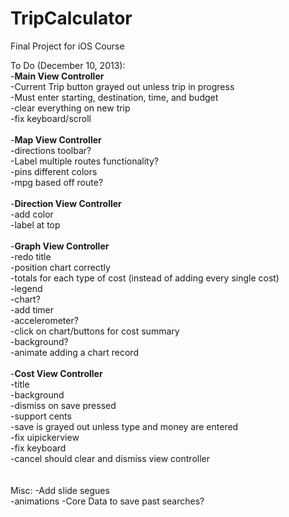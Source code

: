 TripCalculator
==============

Final Project for iOS Course

To Do (December 10, 2013):<br>
-<b>Main View Controller</b><br>
-Current Trip button grayed out unless trip in progress<br>
-Must enter starting, destination, time, and budget<br>
-clear everything on new trip<br>
-fix keyboard/scroll<br>
<br>
-<b>Map View Controller</b><br>
-directions toolbar?<br>
-Label multiple routes functionality?<br>
-pins different colors<br>
-mpg based off route?<br>
<br>
-<b>Direction View Controller</b><br>
-add color<br>
-label at top<br>
<br>
-<b>Graph View Controller</b><br>
-redo title<br>
-position chart correctly<br>
-totals for each type of cost (instead of adding every single cost)<br>
-legend<br>
-chart?<br>
-add timer<br>
-accelerometer?<br>
-click on chart/buttons for cost summary<br>
-background?<br>
-animate adding a chart record<br>
<br>
-<b>Cost View Controller</b><br>
-title<br>
-background<br>
-dismiss on save pressed<br>
-support cents<br>
-save is grayed out unless type and money are entered<br>
-fix uipickerview<br>
-fix keyboard<br>
-cancel should clear and dismiss view controller<br>
<br><br>
Misc:
-Add slide segues<br>
-animations
-Core Data to save past searches?<br>




